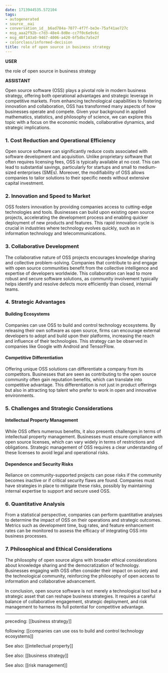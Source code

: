 ```yaml
---
date: 1713944535.572104
tags:
- autogenerated
- source__oai
- conversation_id__b6ad784a-7077-4f7f-be3e-75af41ae727c
- msg_aaa2f92b-c7d3-48e4-8d0e-cc7f0c6e9c6c
- msg_48f143a0-9467-4006-a420-6f5dbc7a5e2f
- colorclass/informed-decision
title: role of open source in business strategy
---
```


**USER**

the role of open source in business strategy


**ASSISTANT**

Open source software (OSS) plays a pivotal role in modern business strategy, offering both operational advantages and strategic leverage in competitive markets. From enhancing technological capabilities to fostering innovation and collaboration, OSS has transformed many aspects of how businesses operate and compete. Given your background in applied mathematics, statistics, and philosophy of science, we can explore this topic with a focus on the economic models, collaborative dynamics, and strategic implications.

### 1. Cost Reduction and Operational Efficiency

Open source software can significantly reduce costs associated with software development and acquisition. Unlike proprietary software that often requires licensing fees, OSS is typically available at no cost. This can lead to substantial savings, particularly for startups and small to medium-sized enterprises (SMEs). Moreover, the modifiability of OSS allows companies to tailor solutions to their specific needs without extensive capital investment.

### 2. Innovation and Speed to Market

OSS fosters innovation by providing companies access to cutting-edge technologies and tools. Businesses can build upon existing open source projects, accelerating the development process and enabling quicker deployment of new products and features. This rapid innovation cycle is crucial in industries where technology evolves quickly, such as in information technology and telecommunications.

### 3. Collaborative Development

The collaborative nature of OSS projects encourages knowledge sharing and collective problem-solving. Companies that contribute to and engage with open source communities benefit from the collective intelligence and expertise of developers worldwide. This collaboration can lead to more robust and secure software solutions, as community involvement typically helps identify and resolve defects more efficiently than closed, internal teams.

### 4. Strategic Advantages

#### Building Ecosystems
Companies can use OSS to build and control technology ecosystems. By releasing their own software as open source, firms can encourage external developers to adopt and build upon their platforms, increasing the reach and influence of their technologies. This strategy can be observed in companies like Google with Android and TensorFlow.

#### Competitive Differentiation
Offering unique OSS solutions can differentiate a company from its competitors. Businesses that are seen as contributing to the open source community often gain reputation benefits, which can translate into competitive advantage. This differentiation is not just in product offerings but also in attracting top talent who prefer to work in open and innovative environments.

### 5. Challenges and Strategic Considerations

#### Intellectual Property Management
While OSS offers numerous benefits, it also presents challenges in terms of intellectual property management. Businesses must ensure compliance with open source licenses, which can vary widely in terms of restrictions and obligations. Strategic management of OSS requires a clear understanding of these licenses to avoid legal and operational risks.

#### Dependence and Security Risks
Reliance on community-supported projects can pose risks if the community becomes inactive or if critical security flaws are found. Companies must have strategies in place to mitigate these risks, possibly by maintaining internal expertise to support and secure used OSS.

### 6. Quantitative Analysis

From a statistical perspective, companies can perform quantitative analyses to determine the impact of OSS on their operations and strategic outcomes. Metrics such as development time, bug rates, and feature enhancement rates can be monitored to assess the efficacy of integrating OSS into business processes.

### 7. Philosophical and Ethical Considerations

The philosophy of open source aligns with broader ethical considerations about knowledge sharing and the democratization of technology. Businesses engaging with OSS often consider their impact on society and the technological community, reinforcing the philosophy of open access to information and collaborative advancement.

In conclusion, open source software is not merely a technological tool but a strategic asset that can reshape business strategies. It requires a careful balance of collaborative engagement, strategic deployment, and risk management to harness its full potential for competitive advantage.


---

preceding: [[business strategy]]  


following: [[companies can use oss to build and control technology ecosystems]]

See also: [[intellectual property]]


See also: [[business strategy]]


See also: [[risk management]]